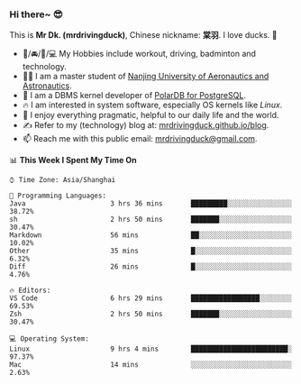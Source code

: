 ### Hi there~ 😎

This is **Mr Dk. (mrdrivingduck)**, Chinese nickname: **棠羽**. I love ducks. 🦆

- 💪/🚘/🏸/💻 My Hobbies include workout, driving, badminton and technology.
- 👨‍🎓 I am a master student of [Nanjing University of Aeronautics and Astronautics](https://en.wikipedia.org/wiki/Nanjing_University_of_Aeronautics_and_Astronautics).
- 🍊 I am a DBMS kernel developer of [PolarDB for PostgreSQL](https://github.com/ApsaraDB/PolarDB-for-PostgreSQL).
- 🔥 I am interested in system software, especially OS kernels like *Linux*.
- 🔧 I enjoy everything pragmatic, helpful to our daily life and the world.
- ✍ Refer to my (technology) blog at: [mrdrivingduck.github.io/blog](https://www.mrdrivingduck.cn/blog/#/).
- 📫 Reach me with this public email: [mrdrivingduck@gmail.com](mailto:mrdrivingduck@gmail.com).

<!--START_SECTION:waka-->
📊 **This Week I Spent My Time On** 

```text
⌚︎ Time Zone: Asia/Shanghai

💬 Programming Languages: 
Java                     3 hrs 36 mins       █████████░░░░░░░░░░░░░░░░   38.72% 
sh                       2 hrs 50 mins       ███████░░░░░░░░░░░░░░░░░░   30.47% 
Markdown                 56 mins             ██░░░░░░░░░░░░░░░░░░░░░░░   10.02% 
Other                    35 mins             █░░░░░░░░░░░░░░░░░░░░░░░░   6.32% 
Diff                     26 mins             █░░░░░░░░░░░░░░░░░░░░░░░░   4.76%

🔥 Editors: 
VS Code                  6 hrs 29 mins       █████████████████░░░░░░░░   69.53% 
Zsh                      2 hrs 50 mins       ███████░░░░░░░░░░░░░░░░░░   30.47%

💻 Operating System: 
Linux                    9 hrs 4 mins        ████████████████████████░   97.37% 
Mac                      14 mins             ░░░░░░░░░░░░░░░░░░░░░░░░░   2.63%

```


<!--END_SECTION:waka-->

<!-- ![Mr Dk.'s GitHub Stats](https://github-readme-stats.vercel.app/api?username=mrdrivingduck&count_private&show_icons=true&theme=buefy) -->

<!-- ![Most Used Languages](https://github-readme-stats.vercel.app/api/top-langs/?username=mrdrivingduck&exclude_repo=mips32-CPU,snort-tcp-socket&theme=buefy&layout=compact&langs_count=10) -->


<!--
**mrdrivingduck/mrdrivingduck** is a ✨ _special_ ✨ repository because its `README.md` (this file) appears on your GitHub profile.

Here are some ideas to get you started:

- 🔭 I’m currently working on ...
- 🌱 I’m currently learning ...
- 👯 I’m looking to collaborate on ...
- 🤔 I’m looking for help with ...
- 💬 Ask me about ...
- 📫 How to reach me: ...
- 😄 Pronouns: ...
- ⚡ Fun fact: ...
-->
